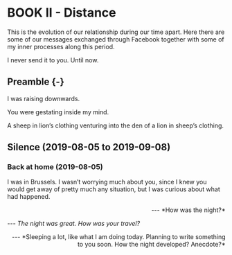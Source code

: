 # BOOK II - Distance

This is the evolution of our relationship during our time apart. Here there are some of our messages exchanged through Facebook together with some of my inner processes along this period.

I never send it to you. Until now.

## Preamble {-}

I was raising downwards. 

You were gestating inside my mind.

A sheep in lion’s clothing venturing into the den of a lion in sheep’s clothing. 

## Silence (2019-08-05 to 2019-09-08)

### Back at home (2019-08-05)
I was in Brussels. I wasn’t worrying much about you, since I knew you would get away of pretty much any situation, but I was curious about what had happened.

<div style="text-align: right"> --- *How was the night?* </div>

--- *The night was great. How was your travel?*

<div style="text-align: right"> --- *Sleeping a lot, like what I am doing today. Planning to write something to you soon.  How the night developed?  Anecdote?* </div>

